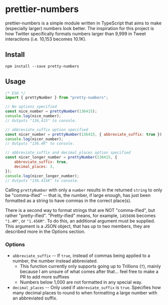 # prettier-numbers

prettier-numbers is a simple module written in TypeScript that aims to make (especially larger) numbers look better. The inspiration for this project is how Twitter specifically formats numbers larger than 9,999 in Tweet interactions (i.e. 10,153 becomes 10.1K).

## Install

```
npm install --save pretty-numbers
```

## Usage

```js
/* ES6 */
import { prettyNumber } from "pretty-numbers";

// No options specified
const nice_number = prettyNumber(136415);
console.log(nice_number);
// Outputs "136,415" to console.

// abbreviate_suffix option specified
const nicer_number = prettyNumber(136415, { abbreviate_suffix: true });
console.log(nicer_number);
// Outputs "136.4K" to console.

// abbreviate_suffix and decimal_places option specified
const nicer_longer_number = prettyNumber(136415, {
	abbreviate_suffix: true,
	decimal_places: 3,
});
console.log(nicer_longer_number);
// Outputs "136.415K" to console.
```

Calling `prettyNumber` with only a `number` results in the returned `string` to only be "comma-ified" -- that is, the number, if large enough, has just been formatted as a string to have commas in the correct place(s).

There is a second way to format strings that are NOT "comma-ified", but rather "pretty-ified". "Pretty-ified" means, for example, `1455696` becomes `"1.4M"`, or `"1.456M"`. To do this, an additional argument must be supplied. This argument is a JSON object, that has up to two members, they are described more in the Options section.

### Options

- `abbreviate_suffix` -- If `true`, instead of commas being applied to a number, the number instead abbreviated.
  - This function currently only supports going up to Trillions (`T`), mainly because I am unsure of what comes after that... feel free to make a PR to add more suffixes
  - Numbers below 1,000 are not formatted in any special way.
- `decimal_places` -- Only used if `abbreviate_suffix` is `true`. Specifies how many decimal places to round to when formatting a large number with an abbreviated suffix.
